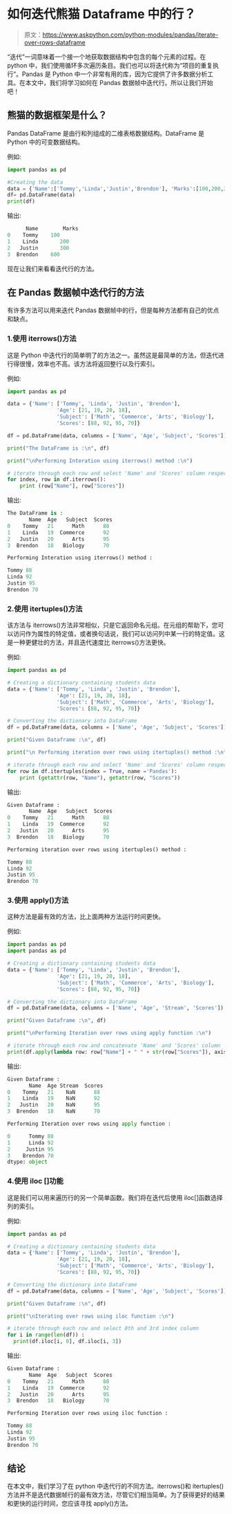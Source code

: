# 如何迭代熊猫 Dataframe 中的行？

> 原文：<https://www.askpython.com/python-modules/pandas/iterate-over-rows-dataframe>

“迭代”一词意味着一个接一个地获取数据结构中包含的每个元素的过程。在 python 中，我们使用循环多次遍历条目。我们也可以将迭代称为“项目的重复执行”。Pandas 是 Python 中一个非常有用的库，因为它提供了许多数据分析工具。在本文中，我们将学习如何在 Pandas 数据帧中迭代行。所以让我们开始吧！

## 熊猫的数据框架是什么？

Pandas DataFrame 是由行和列组成的二维表格数据结构。DataFrame 是 Python 中的可变数据结构。

例如:

```py
import pandas as pd

#Creating the data
data = {'Name':['Tommy','Linda','Justin','Brendon'], 'Marks':[100,200,300,600]}
df= pd.DataFrame(data)
print(df)

```

输出:

```py
      Name        Marks
0    Tommy    100
1    Linda       200
2   Justin       300
3  Brendon    600

```

现在让我们来看看迭代行的方法。

## 在 Pandas 数据帧中迭代行的方法

有许多方法可以用来迭代 Pandas 数据帧中的行，但是每种方法都有自己的优点和缺点。

### 1.使用 iterrows()方法

这是 Python 中迭代行的简单明了的方法之一。虽然这是最简单的方法，但迭代进行得很慢，效率也不高。该方法将返回整行以及行索引。

例如:

```py
import pandas as pd

data = {'Name': ['Tommy', 'Linda', 'Justin', 'Brendon'],
                'Age': [21, 19, 20, 18],
                'Subject': ['Math', 'Commerce', 'Arts', 'Biology'],
                'Scores': [88, 92, 95, 70]}

df = pd.DataFrame(data, columns = ['Name', 'Age', 'Subject', 'Scores'])

print("The DataFrame is :\n", df)

print("\nPerforming Interation using iterrows() method :\n")

# iterate through each row and select 'Name' and 'Scores' column respectively.
for index, row in df.iterrows():
    print (row["Name"], row["Scores"])

```

输出:

```py
The DataFrame is :
       Name  Age   Subject  Scores
0    Tommy   21      Math      88
1    Linda   19  Commerce      92
2   Justin   20      Arts      95
3  Brendon   18   Biology      70

Performing Interation using iterrows() method :

Tommy 88
Linda 92
Justin 95
Brendon 70

```

### 2.使用 itertuples()方法

该方法与 iterrows()方法非常相似，只是它返回命名元组。在元组的帮助下，您可以访问作为属性的特定值，或者换句话说，我们可以访问列中某一行的特定值。这是一种更健壮的方法，并且迭代速度比 iterrows()方法更快。

例如:

```py
import pandas as pd

# Creating a dictionary containing students data
data = {'Name': ['Tommy', 'Linda', 'Justin', 'Brendon'],
                'Age': [21, 19, 20, 18],
                'Subject': ['Math', 'Commerce', 'Arts', 'Biology'],
                'Scores': [88, 92, 95, 70]}

# Converting the dictionary into DataFrame
df = pd.DataFrame(data, columns = ['Name', 'Age', 'Subject', 'Scores'])

print("Given Dataframe :\n", df)

print("\n Performing iteration over rows using itertuples() method :\n")

# iterate through each row and select 'Name' and 'Scores' column respectively.
for row in df.itertuples(index = True, name ='Pandas'):
    print (getattr(row, "Name"), getattr(row, "Scores"))

```

输出:

```py
Given Dataframe :
       Name  Age   Subject  Scores
0    Tommy   21      Math      88
1    Linda   19  Commerce      92
2   Justin   20      Arts      95
3  Brendon   18   Biology      70

Performing iteration over rows using itertuples() method :

Tommy 88
Linda 92
Justin 95
Brendon 70

```

### 3.使用 apply()方法

这种方法是最有效的方法，比上面两种方法运行时间更快。

例如:

```py
import pandas as pd
import pandas as pd

# Creating a dictionary containing students data
data = {'Name': ['Tommy', 'Linda', 'Justin', 'Brendon'],
                'Age': [21, 19, 20, 18],
                'Subject': ['Math', 'Commerce', 'Arts', 'Biology'],
                'Scores': [88, 92, 95, 70]}

# Converting the dictionary into DataFrame
df = pd.DataFrame(data, columns = ['Name', 'Age', 'Stream', 'Scores'])

print("Given Dataframe :\n", df)

print("\nPerforming Iteration over rows using apply function :\n")

# iterate through each row and concatenate 'Name' and 'Scores' column 
print(df.apply(lambda row: row["Name"] + " " + str(row["Scores"]), axis = 1)) 

```

输出:

```py
Given Dataframe :
       Name  Age Stream  Scores
0    Tommy   21    NaN      88
1    Linda   19    NaN      92
2   Justin   20    NaN      95
3  Brendon   18    NaN      70

Performing Iteration over rows using apply function :

0      Tommy 88
1      Linda 92
2     Justin 95
3    Brendon 70
dtype: object

```

### 4.使用 iloc []功能

这是我们可以用来遍历行的另一个简单函数。我们将在迭代后使用 iloc[]函数选择列的索引。

例如:

```py
import pandas as pd

# Creating a dictionary containing students data
data = {'Name': ['Tommy', 'Linda', 'Justin', 'Brendon'],
                'Age': [21, 19, 20, 18],
                'Subject': ['Math', 'Commerce', 'Arts', 'Biology'],
                'Scores': [88, 92, 95, 70]}

# Converting the dictionary into DataFrame
df = pd.DataFrame(data, columns = ['Name', 'Age', 'Subject', 'Scores'])

print("Given Dataframe :\n", df)

print("\nIterating over rows using iloc function :\n")

# iterate through each row and select 0th and 3rd index column 
for i in range(len(df)) :
  print(df.iloc[i, 0], df.iloc[i, 3])

```

输出:

```py
Given Dataframe :
       Name  Age   Subject  Scores
0    Tommy   21      Math      88
1    Linda   19  Commerce      92
2   Justin   20      Arts      95
3  Brendon   18   Biology      70

Performing Iteration over rows using iloc function :

Tommy 88
Linda 92
Justin 95
Brendon 70

```

## 结论

在本文中，我们学习了在 python 中迭代行的不同方法。iterrows()和 itertuples()方法并不是迭代数据帧行的最有效方法，尽管它们相当简单。为了获得更好的结果和更快的运行时间，您应该寻找 apply()方法。